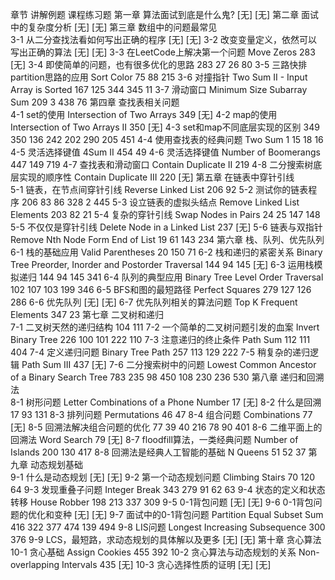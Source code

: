 章节	讲解例题	课程练习题
第一章 算法面试到底是什么鬼?	[无]	[无]
第二章 面试中的复杂度分析	[无]	[无]
第三章 数组中的问题最常见		
3-1 从二分查找法看如何写出正确的程序	[无]	[无]
3-2 改变变量定义，依然可以写出正确的算法	[无]	[无]
3-3 在LeetCode上解决第一个问题 Move Zeros	283	[无]
3-4 即使简单的问题，也有很多优化的思路	283	27 26 80
3-5 三路快排partition思路的应用 Sort Color	75 88 215
3-6 对撞指针 Two Sum II - Input Array is Sorted	167	125 344 345 11
3-7 滑动窗口 Minimum Size Subarray Sum 209 3	438 76
第四章 查找表相关问题		
4-1 set的使用 Intersection of Two Arrays	349	[无]
4-2 map的使用 Intersection of Two Arrays II	350	[无]
4-3 set和map不同底层实现的区别	349 350	136 242 202 290 205 451
4-4 使用查找表的经典问题 Two Sum	1	15 18 16
4-5 灵活选择键值 4Sum II	454	49
4-6 灵活选择键值 Number of Boomerangs	447	149 719
4-7 查找表和滑动窗口 Contain Duplicate II	219	
4-8 二分搜索树底层实现的顺序性 Contain Duplicate III	220	[无]
第五章 在链表中穿针引线		
5-1 链表，在节点间穿针引线 Reverse Linked List	206	92
5-2 测试你的链表程序	206	83 86 328 2 445
5-3 设立链表的虚拟头结点 Remove Linked List Elements	203	82 21
5-4 复杂的穿针引线 Swap Nodes in Pairs	24	25 147 148
5-5 不仅仅是穿针引线 Delete Node in a Linked List	237	[无]
5-6 链表与双指针 Remove Nth Node Form End of List	19	61 143 234
第六章 栈、队列、优先队列		
6-1 栈的基础应用 Valid Parentheses	20	150 71
6-2 栈和递归的紧密关系 Binary Tree Preorder, Inorder and Postorder Traversal	144 94 145	[无]
6-3 运用栈模拟递归	144 94 145	341
6-4 队列的典型应用 Binary Tree Level Order Traversal	102	107 103 199 346
6-5 BFS和图的最短路径 Perfect Squares	279	127 126 286
6-6 优先队列	[无]	[无]
6-7 优先队列相关的算法问题 Top K Frequent Elements	347	23
第七章 二叉树和递归		
7-1 二叉树天然的递归结构	104	111
7-2 一个简单的二叉树问题引发的血案 Invert Binary Tree	226	100 101 222 110
7-3 注意递归的终止条件 Path Sum	112	111 404
7-4 定义递归问题 Binary Tree Path	257	113 129 222
7-5 稍复杂的递归逻辑 Path Sum III	437	[无]
7-6 二分搜索树中的问题 Lowest Common Ancestor of a Binary Search Tree	783 235	98 450 108 230 236 530
第八章 递归和回溯法		
8-1 树形问题 Letter Combinations of a Phone Number	17	[无]
8-2 什么是回溯	17	93 131
8-3 排列问题 Permutations	46	47
8-4 组合问题 Combinations	77	[无]
8-5 回溯法解决组合问题的优化	77	39 40 216 78 90 401
8-6 二维平面上的回溯法 Word Search	79	[无]
8-7 floodfill算法，一类经典问题 Number of Islands	200	130 417
8-8 回溯法是经典人工智能的基础 N Queens	51	52 37
第九章 动态规划基础		
9-1 什么是动态规划	[无]	[无]
9-2 第一个动态规划问题 Climbing Stairs	70	120 64
9-3 发现重叠子问题 Integer Break	343	279 91 62 63
9-4 状态的定义和状态转移 House Robber	198	213 337 309
9-5 0-1背包问题	[无]	[无]
9-6 0-1背包问题的优化和变种	[无]	[无]
9-7 面试中的0-1背包问题 Partition Equal Subset Sum	416	322 377 474 139 494
9-8 LIS问题 Longest Increasing Subsequence	300	376
9-9 LCS，最短路，求动态规划的具体解以及更多	[无]	[无]
第十章 贪心算法		
10-1 贪心基础 Assign Cookies	455	392
10-2 贪心算法与动态规划的关系 Non-overlapping Intervals	435	[无]
10-3 贪心选择性质的证明	[无]	[无]
